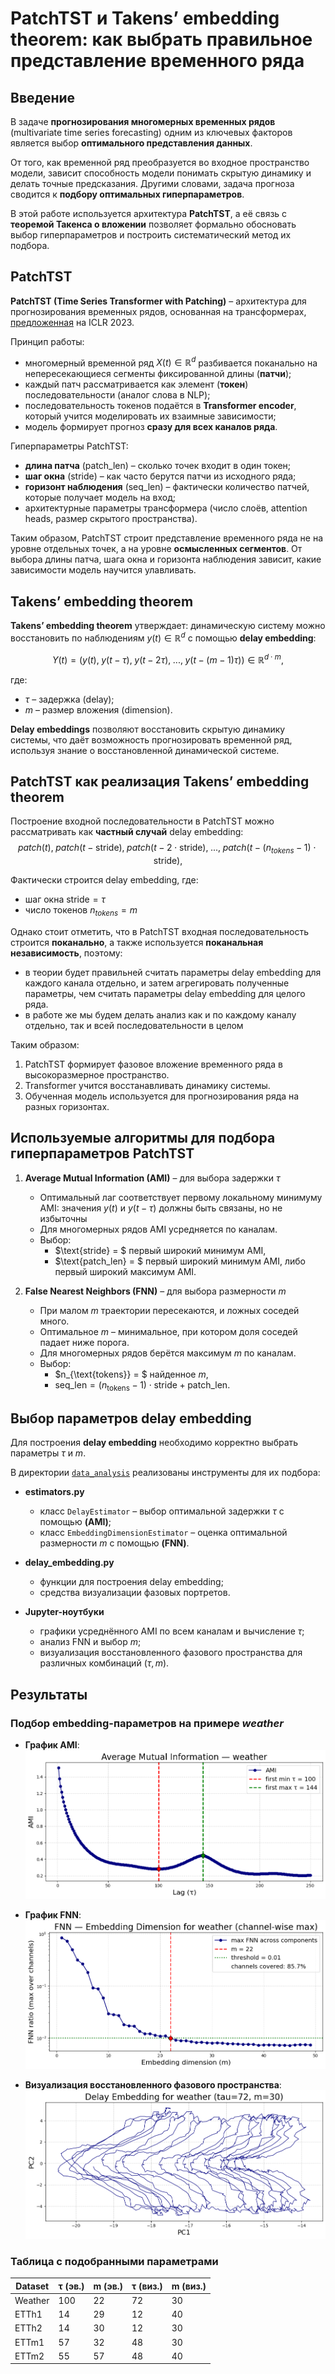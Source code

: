 # PatchTST и Takens’ embedding theorem: как выбрать правильное представление временного ряда

## Введение
В задаче **прогнозирования многомерных временных рядов** (multivariate time series forecasting) одним из ключевых факторов является выбор **оптимального представления данных**.

От того, как временной ряд преобразуется во входное пространство модели, зависит способность модели понимать скрытую динамику и делать точные предсказания. Другими словами, задача прогноза сводится к **подбору оптимальных гиперпараметров**.

В этой работе используется архитектура **PatchTST**, а её связь с **теоремой Такенса о вложении** позволяет формально обосновать выбор гиперпараметров и построить систематический метод их подбора.

## PatchTST
**PatchTST (Time Series Transformer with Patching)** – архитектура для прогнозирования временных рядов, основанная на трансформерах, [предложенная](https://arxiv.org/abs/2211.14730) на ICLR 2023.

Принцип работы:
- многомерный временной ряд $X(t) \in \mathbb{R}^d$ разбивается поканально на непересекающиеся сегменты фиксированной длины (**патчи**);
- каждый патч рассматривается как элемент (**токен**) последовательности (аналог слова в NLP);
- последовательность токенов подаётся в **Transformer encoder**, который учится моделировать их взаимные зависимости;
- модель формирует прогноз **сразу для всех каналов ряда**.

Гиперпараметры PatchTST:
- **длина патча** ($\text{patch_len}$) – сколько точек входит в один токен;
- **шаг окна** ($\text{stride}$) – как часто берутся патчи из исходного ряда;
- **горизонт наблюдения** ($\text{seq_len}$) – фактически количество патчей, которые получает модель на вход;
- архитектурные параметры трансформера (число слоёв, attention heads, размер скрытого пространства).

Таким образом, PatchTST строит представление временного ряда не на уровне отдельных точек, а на уровне **осмысленных сегментов**. От выбора длины патча, шага окна и горизонта наблюдения зависит, какие зависимости модель научится улавливать.

## Takens’ embedding theorem
**Takens’ embedding theorem** утверждает: динамическую систему можно восстановить по наблюдениям $y(t) \in \mathbb{R}^d$ с помощью **delay embedding**:

$$
Y(t) = \big( y(t),\; y(t-\tau),\; y(t-2\tau),\; ...,\; y(t-(m-1)\tau) \big) \in \mathbb{R}^{d \cdot m},
$$

где:
- $\tau$ – задержка (delay);
- $m$ – размер вложения (dimension).

**Delay embeddings** позволяют восстановить скрытую динамику системы, что даёт возможность прогнозировать временной ряд, используя знание о восстановленной динамической системе.


## PatchTST как реализация Takens’ embedding theorem
Построение входной последовательности в PatchTST можно рассматривать как **частный случай** delay embedding:
$$
    patch(t), \; patch(t - \text{stride}), \; patch(t - 2 \cdot \text{stride}), \; ..., \; patch(t - (n_{tokens} - 1) \cdot \text{stride}),
$$

Фактически строится delay embedding, где:
- шаг окна $\text{stride} = \tau$
- число токенов $n_{tokens} = m$

Однако стоит отметить, что в PatchTST входная последовательность строится **поканально**, а также используется **поканальная независимость**, поэтому:
- в теории будет правильней считать параметры delay embedding для каждого канала отдельно, и затем агрегировать полученные параметры, чем считать параметры delay embedding для целого ряда.
- в работе же мы будем делать анализ как и по каждому каналу отдельно, так и всей последовательности в целом

Таким образом:
1. PatchTST формирует фазовое вложение временного ряда в высокоразмерное пространство.
2. Transformer учится восстанавливать динамику системы.  
3. Обученная модель используется для прогнозирования ряда на разных горизонтах.


## Используемые алгоритмы для подбора гиперпараметров PatchTST
1. **Average Mutual Information (AMI)** – для выбора задержки $\tau$  
   - Оптимальный лаг соответствует первому локальному минимуму AMI: значения $y(t)$ и $y(t-\tau)$ должны быть связаны, но не избыточны
   - Для многомерных рядов AMI усредняется по каналам.  
   - Выбор:  
     - $\text{stride} = $ первый широкий минимум AMI,  
     - $\text{patch_len} = $ первый широкий минимум AMI, либо первый широкий максимум AMI.  

2. **False Nearest Neighbors (FNN)** – для выбора размерности $m$  
   - При малом $m$ траектории пересекаются, и ложных соседей много.  
   - Оптимальное $m$ – минимальное, при котором доля соседей падает ниже порога.  
   - Для многомерных рядов берётся максимум $m$ по каналам.  
   - Выбор:  
     - $n_{\text{tokens}} = $ найденное $m$,  
     - $\text{seq_len} = (n_{\text{tokens}} - 1) \cdot \text{stride} + \text{patch_len}$.  


## Выбор параметров delay embedding
Для построения **delay embedding** необходимо корректно выбрать параметры $\tau$ и $m$.  

В директории [`data_analysis`](./PatchTST_supervised/data_analysis) реализованы инструменты для их подбора:

- **estimators.py**  
  - класс `DelayEstimator` – выбор оптимальной задержки $\tau$ с помощью **(AMI)**;  
  - класс `EmbeddingDimensionEstimator` – оценка оптимальной размерности $m$ с помощью **(FNN)**.  

- **delay_embedding.py**  
  - функции для построения delay embedding;  
  - средства визуализации фазовых портретов.  

- **Jupyter-ноутбуки**  
  - графики усреднённого AMI по всем каналам и вычисление $\tau$;  
  - анализ FNN и выбор $m$;  
  - визуализация восстановленного фазового пространства для различных комбинаций $(\tau, m)$.


## Результаты

### Подбор embedding-параметров на примере *weather*
- **График AMI**:  
  ![AMI](pic/AMI_weather.png)

- **График FNN**:  
  ![FNN](pic/FNN_weather.png)

- **Визуализация восстановленного фазового пространства**:
  ![FNN](pic/correct_reconstruct_weather.png)

### Таблица с подобранными параметрами
| Dataset  | τ (эв.) | m (эв.) | τ (виз.) | m (виз.) |
|----------|---------|---------|----------|----------|
| Weather  | 100     | 22      | 72       | 30       |
| ETTh1    | 14      | 29      | 12       | 40       |
| ETTh2    | 14      | 30      | 12       | 30       |
| ETTm1    | 57      | 32      | 48       | 30       |
| ETTm2    | 55      | 57      | 48       | 40       |
